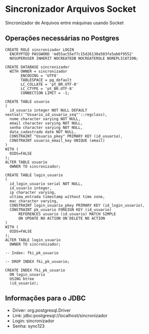# Sincronizador Arquivos Socket
Sincronizador de Arquivos entre máquinas usando Socket

## Operações necessárias no Postgres
```
CREATE ROLE sincronizador LOGIN
  ENCRYPTED PASSWORD 'md55ac55ef7c15d26130a503fe5ab6f9552'
  NOSUPERUSER INHERIT NOCREATEDB NOCREATEROLE NOREPLICATION;
```

```
CREATE DATABASE sincronizador
  WITH OWNER = sincronizador
       ENCODING = 'UTF8'
       TABLESPACE = pg_default
       LC_COLLATE = 'pt_BR.UTF-8'
       LC_CTYPE = 'pt_BR.UTF-8'
       CONNECTION LIMIT = -1;
```

```
CREATE TABLE usuario
(
  id_usuario integer NOT NULL DEFAULT nextval('"Usuario_id_usuario_seq"'::regclass),
  nome character varying NOT NULL,
  email character varying NOT NULL,
  senha character varying NOT NULL,
  data_cadastrado date NOT NULL,
  CONSTRAINT "Usuario_pkey" PRIMARY KEY (id_usuario),
  CONSTRAINT usuario_email_key UNIQUE (email)
)
WITH (
  OIDS=FALSE
);
ALTER TABLE usuario
  OWNER TO sincronizador;
```

```
CREATE TABLE login_usuario
(
  id_login_usuario serial NOT NULL,
  id_usuario integer,
  ip character varying,
  ultima_entrada timestamp without time zone,
  mac character varying,
  CONSTRAINT login_usuario_pkey PRIMARY KEY (id_login_usuario),
  CONSTRAINT pk_usuario FOREIGN KEY (id_usuario)
      REFERENCES usuario (id_usuario) MATCH SIMPLE
      ON UPDATE NO ACTION ON DELETE NO ACTION
)
WITH (
  OIDS=FALSE
);
ALTER TABLE login_usuario
  OWNER TO sincronizador;

-- Index: fki_pk_usuario

-- DROP INDEX fki_pk_usuario;

CREATE INDEX fki_pk_usuario
  ON login_usuario
  USING btree
  (id_usuario);
```

## Informações para o JDBC
- Driver: org.postgresql.Driver
- Link: jdbc:postgresql://localhost/sincronizador
- Login: sincronizador
- Senha: sync123
